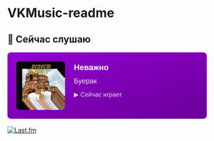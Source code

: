 # VKMusic-readme

## 🎵 Сейчас слушаю

<img src="https://raw.githubusercontent.com/IsNotAcceptable/VKMusic-readme/cover-test/assets/lastfm_widget.svg?t=0" width="450" alt="Last.fm Widget">
 
[![Last.fm](https://img.shields.io/badge/Last.fm-Профиль-d51007?logo=lastfm)](https://www.last.fm/user/ME4TAs)
